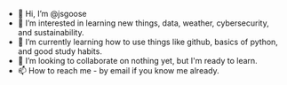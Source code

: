 - 👋 Hi, I’m @jsgoose
- 👀 I’m interested in learning new things, data, weather, cybersecurity, and sustainability. 
- 🌱 I’m currently learning how to use things like github, basics of python, and good study habits.
- 💞️ I’m looking to collaborate on nothing yet, but I'm ready to learn.
- 📫 How to reach me - by email if you know me already.

<!---
jsgoose/jsgoose is a ✨ special ✨ repository because its `README.md` (this file) appears on your GitHub profile.
You can click the Preview link to take a look at your changes.
--->
